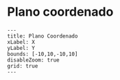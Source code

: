 # Plano coordenado

```functionplot
---
title: Plano Coordenado
xLabel: X
yLabel: Y
bounds: [-10,10,-10,10]
disableZoom: true
grid: true
---
```
